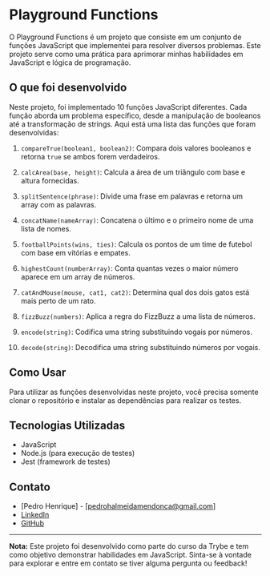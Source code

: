 # Playground Functions

O Playground Functions é um projeto que consiste em um conjunto de funções JavaScript que implementei para resolver diversos problemas. Este projeto serve como uma prática para aprimorar minhas habilidades em JavaScript e lógica de programação.

## O que foi desenvolvido

Neste projeto, foi implementado 10 funções JavaScript diferentes. Cada função aborda um problema específico, desde a manipulação de booleanos até a transformação de strings. Aqui está uma lista das funções que foram desenvolvidas:

1. `compareTrue(boolean1, boolean2)`: Compara dois valores booleanos e retorna `true` se ambos forem verdadeiros.

2. `calcArea(base, height)`: Calcula a área de um triângulo com base e altura fornecidas.

3. `splitSentence(phrase)`: Divide uma frase em palavras e retorna um array com as palavras.

4. `concatName(nameArray)`: Concatena o último e o primeiro nome de uma lista de nomes.

5. `footballPoints(wins, ties)`: Calcula os pontos de um time de futebol com base em vitórias e empates.

6. `highestCount(numberArray)`: Conta quantas vezes o maior número aparece em um array de números.

7. `catAndMouse(mouse, cat1, cat2)`: Determina qual dos dois gatos está mais perto de um rato.

8. `fizzBuzz(numbers)`: Aplica a regra do FizzBuzz a uma lista de números.

9. `encode(string)`: Codifica uma string substituindo vogais por números.

10. `decode(string)`: Decodifica uma string substituindo números por vogais.

## Como Usar

Para utilizar as funções desenvolvidas neste projeto, você precisa somente clonar o repositório e instalar as dependências para realizar os testes.

## Tecnologias Utilizadas

- JavaScript
- Node.js (para execução de testes)
- Jest (framework de testes)

## Contato

- [Pedro Henrique] - [pedrohalmeidamendonca@gmail.com]
- [LinkedIn](https://www.linkedin.com/in/pedrohxiv/)
- [GitHub](https://github.com/pedrohxiv)

---

**Nota:** Este projeto foi desenvolvido como parte do curso da Trybe e tem como objetivo demonstrar habilidades em JavaScript. Sinta-se à vontade para explorar e entre em contato se tiver alguma pergunta ou feedback!
